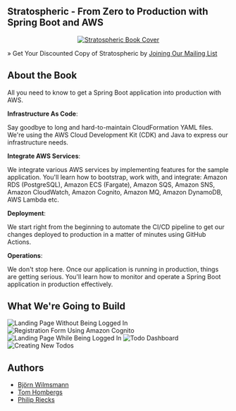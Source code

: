 ## Stratospheric - From Zero to Production with Spring Boot and AWS

<p align="center">
  <a href="https://stratospheric.dev">
    <img src="https://stratospheric.dev/assets/images/book-mockup-500.png" alt="Stratospheric Book Cover"/>
  </a>
</p>

» Get Your Discounted Copy of Stratospheric by [Joining Our Mailing List](https://stratospheric.dev/)

## About the Book

All you need to know to get a Spring Boot application into production with AWS.

**Infrastructure As Code**:

Say goodbye to long and hard-to-maintain CloudFormation YAML files. We're using the AWS Cloud Development Kit (CDK) and Java to express our infrastructure needs.

**Integrate AWS Services**:

We integrate various AWS services by implementing features for the sample application. You'll learn how to bootstrap, work with, and integrate: Amazon RDS (PostgreSQL), Amazon ECS (Fargate), Amazon SQS, Amazon SNS, Amazon CloudWatch, Amazon Cognito, Amazon MQ, Amazon DynamoDB, AWS Lambda etc.

**Deployment**:

We start right from the beginning to automate the CI/CD pipeline to get our changes deployed to production in a matter of minutes using GitHub Actions.

**Operations**:

We don't stop here. Once our application is running in production, things are getting serious. You'll learn how to monitor and operate a Spring Boot application in production effectively.

## What We're Going to Build

![Landing Page Without Being Logged In](https://stratospheric.dev/assets/images/application/stratospheric-overview-page-no-login.png)
![Registration Form Using Amazon Cognito](https://stratospheric.dev/assets/images/application/stratospheric-register-page.png)
![Landing Page While Being Logged In](https://stratospheric.dev/assets/images/application/stratospheric-overview-page-with-login.png)
![Todo Dashboard](https://stratospheric.dev/assets/images/application/stratospheric-dashboard-page.png)
![Creating New Todos](https://stratospheric.dev/assets/images/application/stratospheric-create-todo-page.png)

## Authors

- [Björn Wilmsmann](https://bjoernkw.com/)
- [Tom Hombergs](https://reflectoring.io/)
- [Philip Riecks](https://rieckpil.de/)
